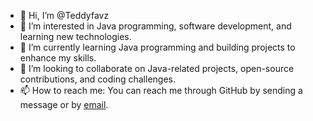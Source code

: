 - 👋 Hi, I’m @Teddyfavz
- 👀 I’m interested in Java programming, software development, and learning new technologies.
- 🌱 I’m currently learning Java programming and building projects to enhance my skills.
- 💞️ I’m looking to collaborate on Java-related projects, open-source contributions, and coding challenges.
- 📫 How to reach me: You can reach me through GitHub by sending a message or by [email](chidiebube97@yahoo.com).
<!---
Teddyfavz/Teddyfavz is a ✨ special ✨ repository because its `README.md` (this file) appears on your GitHub profile.
You can click the Preview link to take a look at your changes.
--->
